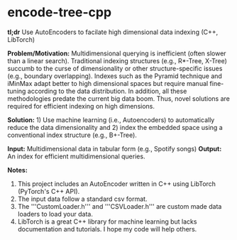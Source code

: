 # encode-tree-cpp
**tl;dr** Use AutoEncoders to facilate high dimensional data indexing (C++, LibTorch)

**Problem/Motivation:** Multidimensional querying is inefficient (often slower than a linear search). Traditional indexing structures (e.g., R*-Tree, X-Tree) succumb to the curse of dimensionality or other structure-specific issues (e.g., boundary overlapping). Indexes such as the Pyramid technique and iMinMax adapt better to high dimensional spaces but require manual fine-tuning according to the data distribution. In addition, all these methodologies predate the current big data boom. Thus, novel solutions are required for efficient indexing on high dimensions.

**Solution:** 1) Use machine learning (i.e., Autoencoders) to automatically reduce the data dimensionality and 2) index the embedded space using a conventional index structure (e.g., B+-Tree).

**Input:** Multidimensional data in tabular form (e.g., Spotify songs)
**Output:** An index for efficient multidimensional queries.

**Notes:** 
1. This project includes an AutoEncoder written in C++ using LibTorch (PyTorch's C++ API).
2. The input data follow a standard csv format.
3. The '''CustomLoader.h''' and '''CSVLoader.h''' are custom made data loaders to load your data.
4. LibTorch is a great C++ library for machine learning but lacks documentation and tutorials. I hope my code will help others.  
